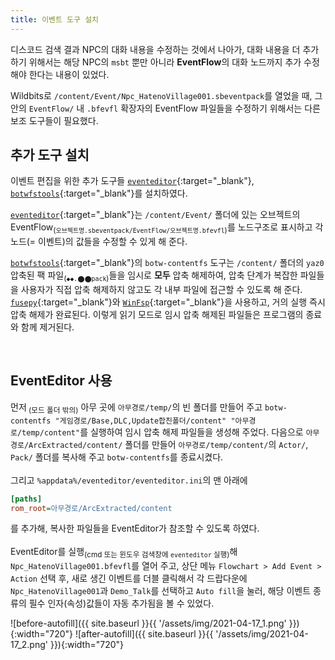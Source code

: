 ```yaml
---
title: 이벤트 도구 설치
---
```


디스코드 검색 결과 NPC의 대화 내용을 수정하는 것에서 나아가, 대화 내용을 더 추가하기 위해서는 해당 NPC의 `msbt` 뿐만 아니라 <b>EventFlow</b>의 대화 노드까지 추가 수정해야 한다는 내용이 있었다.

Wildbits로 `/content/Event/Npc_HatenoVillage001.sbeventpack`를 열었을 때, 그 안의 `EventFlow/` 내 `.bfevfl` 확장자의 EventFlow 파일들을 수정하기 위해서는 다른 보조 도구들이 필요했다.

## 추가 도구 설치

이벤트 편집을 위한 추가 도구들 [`eventeditor`](https://github.com/zeldamods/event-editor){:target="_blank"}, [`botwfstools`](https://github.com/zeldamods/botwfstools){:target="_blank"}를 설치하였다.

[`eventeditor`](https://github.com/zeldamods/event-editor){:target="_blank"}는 `/content/Event/` 폴더에 있는 오브젝트의 EventFlow<sub>(`오브젝트명.sbeventpack/EventFlow/오브젝트명.bfevfl`)</sub>를 노드구조로 표시하고 각 노드(= 이벤트)의 값들을 수정할 수 있게 해 준다.

[`botwfstools`](https://github.com/zeldamods/botwfstools){:target="_blank"}의 `botw-contentfs` 도구는 `/content/` 폴더의 `yaz0` 압축된 팩 파일<sub>(`◆◆.⬤⬤pack`)</sub>들을 임시로 **모두** 압축 해제하여, 압축 단계가 복잡한 파일들을 사용자가 직접 압축 해제하지 않고도 각 내부 파일에 접근할 수 있도록 해 준다. [`fusepy`](https://github.com/fusepy/fusepy){:target="_blank"}와 [`WinFsp`](http://www.secfs.net/winfsp/rel/){:target="_blank"}을 사용하고, 거의 실행 즉시 압축 해제가 완료된다. 이렇게 읽기 모드로 임시 압축 해제된 파일들은 프로그램의 종료와 함께 제거된다.

<br>

## EventEditor 사용

먼저<sub> (모드 폴더 밖의)</sub> 아무 곳에 `아무경로/temp/`의 빈 폴더를 만들어 주고 `botw-contentfs "게임경로/Base,DLC,Update합친폴더/content" "아무경로/temp/content"`를 실행하여 임시 압축 해제 파일들을 생성해 주었다. 다음으로 `아무경로/ArcExtracted/content/` 폴더를 만들어 `아무경로/temp/content/`의 `Actor/`, `Pack/` 폴더를 복사해 주고 `botw-contentfs`를 종료시켰다.
<br><br>
그리고 `%appdata%/eventeditor/eventeditor.ini`의 맨 아래에

```ini
[paths]
rom_root=아무경로/ArcExtracted/content
```
를 추가해, 복사한 파일들을 EventEditor가 참조할 수 있도록 하였다.
<br><br>
EventEditor를 실행<sub>(cmd 또는 윈도우 검색창에 `eventeditor` 실행)</sub>해 `Npc_HatenoVillage001.bfevfl`를 열어 주고, 상단 메뉴 `Flowchart > Add Event > Action` 선택 후, 새로 생긴 이벤트를 더블 클릭해서 각 드랍다운에 `Npc_HatenoVillage001`과 `Demo_Talk`를 선택하고 `Auto fill`을 눌러, 해당 이벤트 종류의 필수 인자(속성)값들이 자동 추가됨을 볼 수 있었다.

![before-autofill]({{ site.baseurl }}{{ '/assets/img/2021-04-17_1.png' }}){:width="720"}
![after-autofill]({{ site.baseurl }}{{ '/assets/img/2021-04-17_2.png' }}){:width="720"}
